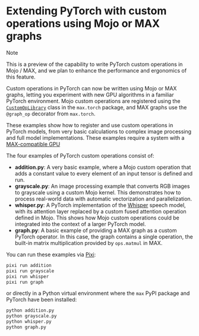 # Extending PyTorch with custom operations using Mojo or MAX graphs

> [!NOTE]
> This is a preview of the capability to write PyTorch custom operations in
> Mojo / MAX, and we plan to enhance the performance and ergonomics of this
> feature.

Custom operations in PyTorch can now be written using Mojo or MAX graphs,
letting you experiment with new GPU algorithms in a familiar PyTorch
environment. Mojo custom operations are registered using the
[`CustomOpLibrary`](https://docs.modular.com/max/api/python/torch/#max.torch.CustomOpLibrary)
class in the `max.torch` package, and MAX graphs use the `@graph_op` decorator
from `max.torch`.

These examples show how to register and use custom operations in PyTorch
models, from very basic calculations to complex image processing and full model
implementations. These examples require a system with a [MAX-compatible
GPU](https://docs.modular.com/max/faq/#gpu-requirements)

The four examples of PyTorch custom operations consist of:

- **addition.py**: A very basic example, where a Mojo custom operation that
  adds a constant value to every element of an input tensor is defined and run.
- **grayscale.py**: An image processing example that converts RGB images to
  grayscale using a custom Mojo kernel. This demonstrates how to process
  real-world data with automatic vectorization and parallelization.
- **whisper.py**: A PyTorch implementation of the
  [Whisper](https://huggingface.co/docs/transformers/en/model_doc/whisper)
  speech model, with its attention layer replaced by a custom fused attention
  operation defined in Mojo. This shows how Mojo custom operations could be
  integrated into the context of a larger PyTorch model.
- **graph.py**: A basic example of providing a MAX graph as a custom PyTorch
  operator. In this case, the graph contains a single operation, the built-in
  matrix multiplication provided by `ops.matmul` in MAX.

You can run these examples via [Pixi](https://pixi.sh):

```sh
pixi run addition
pixi run grayscale
pixi run whisper
pixi run graph
```

or directly in a Python virtual environment where the `max` PyPI package and
PyTorch have been installed:

```sh
python addition.py
python grayscale.py
python whisper.py
python graph.py
```
